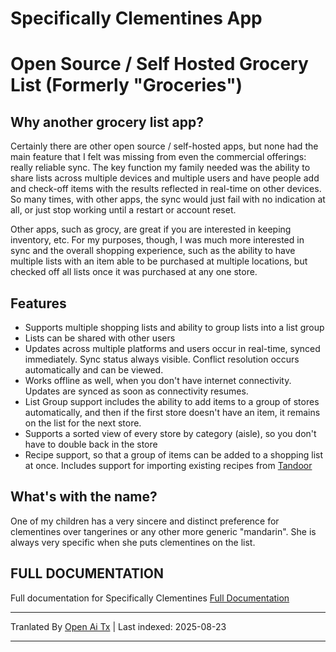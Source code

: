 # Specifically Clementines App
# Open Source / Self Hosted Grocery List (Formerly "Groceries")

## Why another grocery list app?

Certainly there are other open source / self-hosted apps, but none had the main feature that I felt was missing from even the commercial offerings: really reliable sync. The key function my family needed was the ability to share lists across multiple devices and multiple users and have people add and check-off items with the results reflected in real-time on other devices. So many times, with other apps, the sync would just fail with no indication at all, or just stop working until a restart or account reset.

Other apps, such as grocy, are great if you are interested in keeping inventory, etc. For my purposes, though, I was much more interested in sync and the overall shopping experience, such as the ability to have multiple lists with an item able to be purchased at multiple locations, but checked off all lists once it was purchased at any one store.

## Features

* Supports multiple shopping lists and ability to group lists into a list group
* Lists can be shared with other users
* Updates across multiple platforms and users occur in real-time, synced immediately. Sync status always visible. Conflict resolution occurs automatically and can be viewed.
* Works offline as well, when you don't have internet connectivity. Updates are synced as soon as connectivity resumes.
* List Group support includes the ability to add items to a group of stores automatically, and then if the first store doesn't have an item, it remains on the list for the next store.
* Supports a sorted view of every store by category (aisle), so you don't have to double back in the store
* Recipe support, so that a group of items can be added to a shopping list at once. Includes support for importing existing recipes from [Tandoor](https://tandoor.dev)

## What's with the name?

One of my children has a very sincere and distinct preference for clementines over tangerines or any other more generic "mandarin".  She is always very specific when she puts clementines on the list.

## FULL DOCUMENTATION

Full documentation for Specifically Clementines
[Full Documentation](https://davideshay.github.io/groceries/)



---

Tranlated By [Open Ai Tx](https://github.com/OpenAiTx/OpenAiTx) | Last indexed: 2025-08-23

---